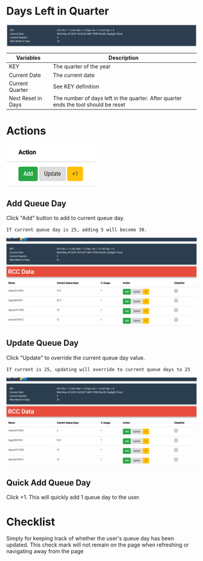 # Days Left in Quarter

![test](../assets/reset_board.png)

| Variables     | Description
| ------------- | -------------|
| KEY      | The quarter of the year |
|  Current Date | The current date    |
| Current Quarter | See KEY definition      |
| Next Reset in Days   | The number of days left in the quarter. After quarter ends the tool should be reset     |

# Actions

![](../assets/rcc_actions.png)

## Add Queue Day
Click "Add" button to add to current queue day.
```
If current queue day is 25, adding 5 will become 30.
```
![](../assets/add_q_day.gif)

## Update Queue Day
Click "Update" to override the current queue day value.
```
If current is 25, updating will override to current queue days to 25
```
![](../assets/update_q_day.gif)

## Quick Add Queue Day
Click +1. This will quickly add 1 queue day to the user.

# Checklist
Simply for keeping track of whether the user's queue day has been updated. This check mark will not remain on the page
when refreshing or navigating away from the page
